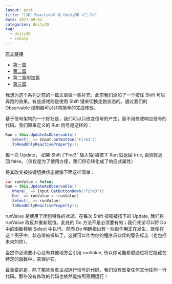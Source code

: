 ```yaml
---
layout: post
title: "[译] ReactiveX 与 Unity3D <二.2>"
date: 2017-09-02
categories: Unity3D
tag:
  - Unity3D
  - csharp
---
```



[原文链接](http://ornithoptergames.com/reactivex-and-unity3d-part-2b/)

- [第一篇](http://coloration.cc/2017/08/26/unity_csharp-ReactiveXandUnity3D-part1/)
- [第二篇](http://coloration.cc/2017/09/01/unity_csharp-ReactiveXandUnity3D-part2/)
- 第二篇附加篇
- [第三篇](http://coloration.cc/2017/09/11/unity_csharp-ReactiveXandUnity3D-part3/)

我想为这个系列之前的一篇文章做一些补充。此前我们添加了一个按住 Shift 可以奔跑的效果。有些游戏则是使用 Shift 键来切换走跑状态的。通过我们的 Observable 控制器可以非常简单的完成修改。

基于信号架构的一个好处是，我们可以只改变信号的产生，而不用修改响应信号的代码。我们原来定义的 Run 信号是这样的：

```csharp
Run = this.UpdateAsObservable()
  .Select(_ => Input.GetButton("Fire3"))
  .ToReadOnlyReactiveProperty();
```

每一次 Update， 如果 Shift (“Fire3” 输入轴)被按下 Run 就返回 true, 否则就返回 false。（仅仅是为了使用方便，我们将它转化成了响应式属性）

将其改变被按键切换状态就像下面这样简单：

```csharp
var runValue = false;
Run = this.UpdateAsObservable()
  .Where(_ => Input.GetButtonDown("Fire3"))
  .Do(_ => runValue = !runValue)
  .Select(_ => runValue)
  .ToReadOnlyReactiveProperty();
```

runValue 是使用了闭包特性的*状态*。在每次 Shift 按钮被按下的 Update, 我们将 runValue 取反并重新赋值。此处的 Do 方法不是必须要有的；我们*完全可以*将 Do 中的函数移到 Select 中执行。然而 Do 明确指出有一些副作用正在发生。就像在这个例子中，状态值被操纵了，这就可以作为你的程序员伙伴的警告标志（也包括未来的你）。

当然你必须要小心没有其他地方会引用 runValue, 所以你可能希望通过将它隐藏在特定的函数中，来保护它。

最重要的是，除了那些负责*生成*运行信号的代码，我们没有改变任何其他任何一行代码。那些没有修改的代码也依然能按照预期运行！